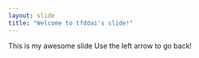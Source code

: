 ```yaml
---
layout: slide
title: "Welcome to tfddai's slide!"
---
```

This is my awesome slide
Use the left arrow to go back!
